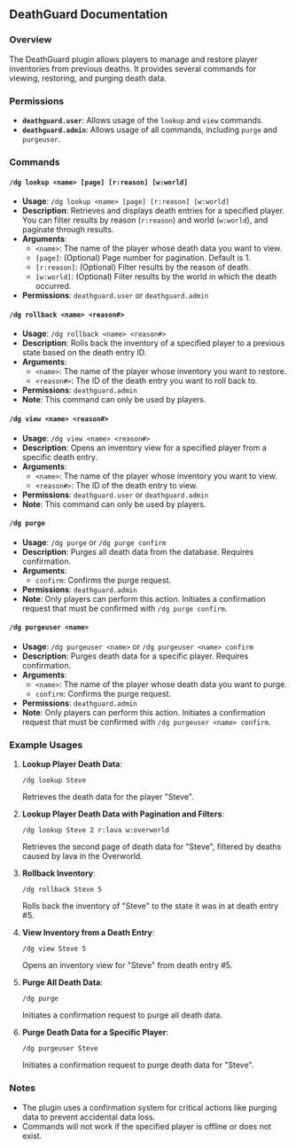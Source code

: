 ## DeathGuard Documentation

### Overview
The DeathGuard plugin allows players to manage and restore player inventories from previous deaths. It provides several commands for viewing, restoring, and purging death data.

### Permissions
- **`deathguard.user`**: Allows usage of the `lookup` and `view` commands.
- **`deathguard.admin`**: Allows usage of all commands, including `purge` and `purgeuser`.

### Commands

#### `/dg lookup <name> [page] [r:reason] [w:world]`
- **Usage**: `/dg lookup <name> [page] [r:reason] [w:world]`
- **Description**: Retrieves and displays death entries for a specified player. You can filter results by reason (`r:reason`) and world (`w:world`), and paginate through results.
- **Arguments**:
  - `<name>`: The name of the player whose death data you want to view.
  - `[page]`: (Optional) Page number for pagination. Default is 1.
  - `[r:reason]`: (Optional) Filter results by the reason of death.
  - `[w:world]`: (Optional) Filter results by the world in which the death occurred.
- **Permissions**: `deathguard.user` or `deathguard.admin`

#### `/dg rollback <name> <reason#>`
- **Usage**: `/dg rollback <name> <reason#>`
- **Description**: Rolls back the inventory of a specified player to a previous state based on the death entry ID.
- **Arguments**:
  - `<name>`: The name of the player whose inventory you want to restore.
  - `<reason#>`: The ID of the death entry you want to roll back to.
- **Permissions**: `deathguard.admin`
- **Note**: This command can only be used by players.

#### `/dg view <name> <reason#>`
- **Usage**: `/dg view <name> <reason#>`
- **Description**: Opens an inventory view for a specified player from a specific death entry.
- **Arguments**:
  - `<name>`: The name of the player whose inventory you want to view.
  - `<reason#>`: The ID of the death entry to view.
- **Permissions**: `deathguard.user` or `deathguard.admin`
- **Note**: This command can only be used by players.

#### `/dg purge`
- **Usage**: `/dg purge` or `/dg purge confirm`
- **Description**: Purges all death data from the database. Requires confirmation.
- **Arguments**:
  - `confirm`: Confirms the purge request.
- **Permissions**: `deathguard.admin`
- **Note**: Only players can perform this action. Initiates a confirmation request that must be confirmed with `/dg purge confirm`.

#### `/dg purgeuser <name>`
- **Usage**: `/dg purgeuser <name>` or `/dg purgeuser <name> confirm`
- **Description**: Purges death data for a specific player. Requires confirmation.
- **Arguments**:
  - `<name>`: The name of the player whose death data you want to purge.
  - `confirm`: Confirms the purge request.
- **Permissions**: `deathguard.admin`
- **Note**: Only players can perform this action. Initiates a confirmation request that must be confirmed with `/dg purgeuser <name> confirm`.

### Example Usages

1. **Lookup Player Death Data**:
   ```
   /dg lookup Steve
   ```
   Retrieves the death data for the player "Steve".

2. **Lookup Player Death Data with Pagination and Filters**:
   ```
   /dg lookup Steve 2 r:lava w:overworld
   ```
   Retrieves the second page of death data for "Steve", filtered by deaths caused by lava in the Overworld.

3. **Rollback Inventory**:
   ```
   /dg rollback Steve 5
   ```
   Rolls back the inventory of "Steve" to the state it was in at death entry #5.

4. **View Inventory from a Death Entry**:
   ```
   /dg view Steve 5
   ```
   Opens an inventory view for "Steve" from death entry #5.

5. **Purge All Death Data**:
   ```
   /dg purge
   ```
   Initiates a confirmation request to purge all death data.

6. **Purge Death Data for a Specific Player**:
   ```
   /dg purgeuser Steve
   ```
   Initiates a confirmation request to purge death data for "Steve".

### Notes
- The plugin uses a confirmation system for critical actions like purging data to prevent accidental data loss.
- Commands will not work if the specified player is offline or does not exist.
